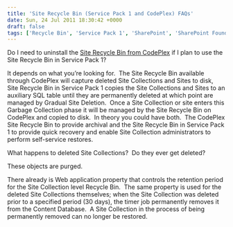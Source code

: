 ```yaml
---
title: 'Site Recycle Bin (Service Pack 1 and CodePlex) FAQs'
date: Sun, 24 Jul 2011 18:30:42 +0000
draft: false
tags: ['Recycle Bin', 'Service Pack 1', 'SharePoint', 'SharePoint Foundation 2010', 'SharePoint Server 2010']
---
```


Do I need to uninstall the [Site Recycle Bin from CodePlex](http://governance.codeplex.com/) if I plan to use the Site Recycle Bin in Service Pack 1?

It depends on what you’re looking for.  The Site Recycle Bin available through CodePlex will capture deleted Site Collections and Sites to disk, Site Recycle Bin in Service Pack 1 copies the Site Collections and Sites to an auxiliary SQL table until they are permanently deleted at which point are managed by Gradual Site Deletion.  Once a Site Collection or site enters this Garbage Collection phase it will be managed by the Site Recycle Bin on CodePlex and copied to disk.  In theory you could have both.  The CodePlex Site Recycle Bin to provide archival and the Site Recycle Bin in Service Pack 1 to provide quick recovery and enable Site Collection administrators to perform self-service restores.

What happens to deleted Site Collections?  Do they ever get deleted?

These objects are purged.

There already is Web application property that controls the retention period for the Site Collection level Recycle Bin.  The same property is used for the deleted Site Collections themselves; when the Site Collection was deleted prior to a specified period (30 days), the timer job permanently removes it from the Content Database.  A Site Collection in the process of being permanently removed can no longer be restored.